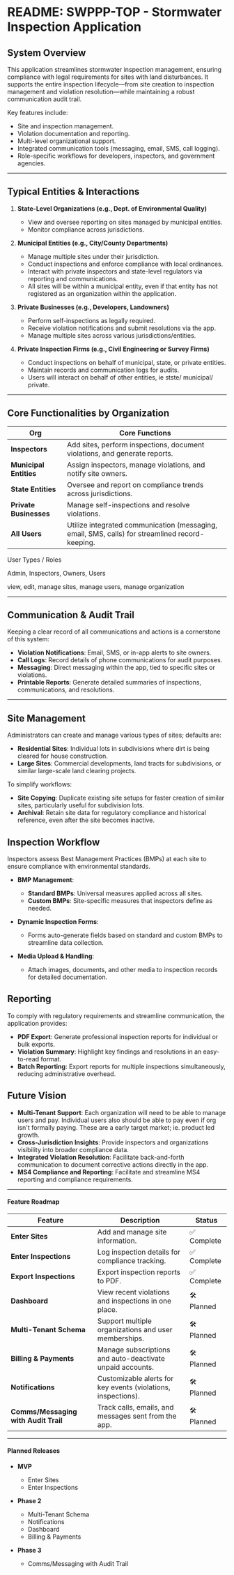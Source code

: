 # README: SWPPP-TOP - Stormwater Inspection Application

## **System Overview**

This application streamlines stormwater inspection management, ensuring compliance with legal requirements for sites with land disturbances. It supports the entire inspection lifecycle—from site creation to inspection management and violation resolution—while maintaining a robust communication audit trail.

Key features include:
- Site and inspection management.
- Violation documentation and reporting.
- Multi-level organizational support.
- Integrated communication tools (messaging, email, SMS, call logging).
- Role-specific workflows for developers, inspectors, and government agencies.

---

## **Typical Entities & Interactions**

1. **State-Level Organizations (e.g., Dept. of Environmental Quality)**
   - View and oversee reporting on sites managed by municipal entities.
   - Monitor compliance across jurisdictions.

2. **Municipal Entities (e.g., City/County Departments)**
   - Manage multiple sites under their jurisdiction.
   - Conduct inspections and enforce compliance with local ordinances.
   - Interact with private inspectors and state-level regulators via reporting and communications.
   - All sites will be within a municipal entity, even if that entity has not registered as an organization within the application. 

3. **Private Businesses (e.g., Developers, Landowners)**
   - Perform self-inspections as legally required.
   - Receive violation notifications and submit resolutions via the app.
   - Manage multiple sites across various jurisdictions/entities.

4. **Private Inspection Firms (e.g., Civil Engineering or Survey Firms)**
   - Conduct inspections on behalf of municipal, state, or private entities.
   - Maintain records and communication logs for audits.
   - Users will interact on behalf of other entities, ie stste/ municipal/ private. 
---

## **Core Functionalities by Organization**

| Org                   | Core Functions                                                                 |
|------------------------|-------------------------------------------------------------------------------|
| **Inspectors**         | Add sites, perform inspections, document violations, and generate reports.    |
| **Municipal Entities** | Assign inspectors, manage violations, and notify site owners.                 |
| **State Entities**     | Oversee and report on compliance trends across jurisdictions.                 |
| **Private Businesses** | Manage self-inspections and resolve violations.                              |
| **All Users**          | Utilize integrated communication (messaging, email, SMS, calls) for streamlined record-keeping. |

User Types / Roles

Admin, Inspectors, Owners, Users 

view, edit, manage sites, manage users, manage organization

---

## **Communication & Audit Trail**
Keeping a clear record of all communications and actions is a cornerstone of this system:
- **Violation Notifications**: Email, SMS, or in-app alerts to site owners.
- **Call Logs**: Record details of phone communications for audit purposes.
- **Messaging**: Direct messaging within the app, tied to specific sites or violations.
- **Printable Reports**: Generate detailed summaries of inspections, communications, and resolutions.

---
## **Site Management**
Administrators can create and manage various types of sites; defaults are:
- **Residential Sites**: Individual lots in subdivisions where dirt is being cleared for house construction.
- **Large Sites**: Commercial developments, land tracts for subdivisions, or similar large-scale land clearing projects.

To simplify workflows:
- **Site Copying**: Duplicate existing site setups for faster creation of similar sites, particularly useful for subdivision lots.
- **Archival**: Retain site data for regulatory compliance and historical reference, even after the site becomes inactive.

## **Inspection Workflow**
Inspectors assess Best Management Practices (BMPs) at each site to ensure compliance with environmental standards.
- **BMP Management**:
  - **Standard BMPs**: Universal measures applied across all sites.
  - **Custom BMPs**: Site-specific measures that inspectors define as needed.

- **Dynamic Inspection Forms**:
  - Forms auto-generate fields based on standard and custom BMPs to streamline data collection.

- **Media Upload & Handling**:
  - Attach images, documents, and other media to inspection records for detailed documentation.

## **Reporting**
To comply with regulatory requirements and streamline communication, the application provides:
- **PDF Export**: Generate professional inspection reports for individual or bulk exports.
- **Violation Summary**: Highlight key findings and resolutions in an easy-to-read format.
- **Batch Reporting**: Export reports for multiple inspections simultaneously, reducing administrative overhead.


## **Future Vision**
- **Multi-Tenant Support**: Each organization will need to be able to manage users and pay. Individual users also should be able to pay even if org isn't formally paying. These are a early target market; ie. product led growth.
- **Cross-Jurisdiction Insights**: Provide inspectors and organizations visibility into broader compliance data.
- **Integrated Violation Resolution**: Facilitate back-and-forth communication to document corrective actions directly in the app.
- **MS4 Compliance and Reporting**: Facilitate and streamline MS4 reporting and compliance requirements. 

---
#### **Feature Roadmap**

| Feature                         | Description                                                  | Status            |
|---------------------------------|--------------------------------------------------------------|-------------------|
| **Enter Sites**                 | Add and manage site information.                            | ✅ Complete       |
| **Enter Inspections**           | Log inspection details for compliance tracking.             | ✅ Complete    |
| **Export Inspections**          | Export inspection reports to PDF.                           | ✅ Complete    |
| **Dashboard**                   | View recent violations and inspections in one place.        | 🛠️ Planned    |
| **Multi-Tenant Schema**         | Support multiple organizations and user memberships.        | 🛠️ Planned        |
| **Billing & Payments**          | Manage subscriptions and auto-deactivate unpaid accounts.   | 🛠️ Planned        |
| **Notifications**               | Customizable alerts for key events (violations, inspections).| 🛠️ Planned       |
| **Comms/Messaging with Audit Trail** | Track calls, emails, and messages sent from the app.     | 🛠️ Planned        |

---

#### **Planned Releases**
- **MVP**
  - Enter Sites
  - Enter Inspections

- **Phase 2**
  - Multi-Tenant Schema
  - Notifications
  - Dashboard
  - Billing & Payments

- **Phase 3**
  - Comms/Messaging with Audit Trail
